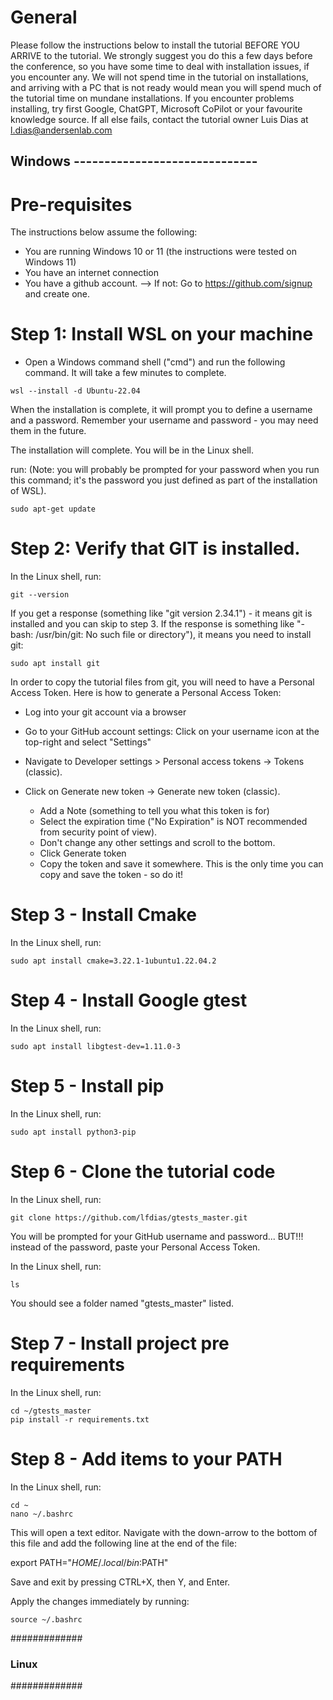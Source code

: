 # General
Please follow the instructions below to install the tutorial BEFORE YOU ARRIVE to the tutorial. We strongly suggest you do this a few days before the conference, so you have some time to deal with installation issues, if you encounter any. 
We will not spend time in the tutorial on installations, and arriving with a PC that is not ready would mean you will spend much of the tutorial time on mundane installations. 
If you encounter problems installing, try first Google, ChatGPT, Microsoft CoPilot or your favourite knowledge source. If all else fails, contact the tutorial owner Luis Dias  at l.dias@andersenlab.com


## Windows ------------------------------

# Pre-requisites  

The instructions below assume the following:
- You are running Windows 10 or 11 (the instructions were tested on Windows 11)
- You have an internet connection
- You have a github account.
   --> If not: Go to https://github.com/signup and create one.


# Step 1: Install WSL on your machine
- Open a Windows command shell ("cmd") and run the following command. It will take a few minutes to complete. 
```
wsl --install -d Ubuntu-22.04
```

When the installation is complete, it will prompt you to define a username and a password. Remember your username and password - you may need them in the future. 

The installation will complete. You will be in the Linux shell.

run: (Note: you will probably be prompted for your password when you run this command; it's the password you just defined as part of the installation of WSL). 
```
sudo apt-get update
```


# Step 2: Verify that GIT is installed. 
In the Linux shell, run: 
```
git --version
```

If you get a response (something like "git version 2.34.1") - it means git is installed and you can skip to step 3. 
If the response is something like "-bash: /usr/bin/git: No such file or directory"), it means you need to install git: 
```
sudo apt install git
```

In order to copy the tutorial files from git, you will need to have a Personal Access Token. Here is how to generate a Personal Access Token:

- Log into your git account via a browser
- Go to your GitHub account settings: Click on your username icon at the top-right and select "Settings"

- Navigate to Developer settings > Personal access tokens -> Tokens (classic).

- Click on Generate new token -> Generate new token (classic).
  - Add a Note (something to tell you what this token is for)
  - Select the expiration time ("No Expiration" is NOT recommended from security point of view).
  - Don't change any other settings and scroll to the bottom.
  - Click Generate token
  - Copy the token and save it somewhere. This is the only time you can copy and save the token - so do it!


# Step 3 - Install Cmake 
In the Linux shell, run: 
```
sudo apt install cmake=3.22.1-1ubuntu1.22.04.2
```


# Step 4 - Install Google gtest
In the Linux shell, run: 
```
sudo apt install libgtest-dev=1.11.0-3
```

# Step 5 - Install pip
In the Linux shell, run: 
```
sudo apt install python3-pip
```


# Step 6 - Clone the tutorial code
In the Linux shell, run: 
```
git clone https://github.com/lfdias/gtests_master.git
```

You will be prompted for your GitHub username and password... BUT!!! instead of the password, paste your Personal Access Token. 

In the Linux shell, run: 
```
ls
```

You should see a folder named "gtests_master" listed. 



# Step 7 - Install project pre requirements
In the Linux shell, run: 
```
cd ~/gtests_master
pip install -r requirements.txt
```

# Step 8 - Add items to your PATH
In the Linux shell, run: 
```
cd ~
nano ~/.bashrc
```

This will open a text editor. Navigate with the down-arrow to the bottom of this file and add the following line at the end of the file:

export PATH="$HOME/.local/bin:$PATH"

Save and exit by pressing CTRL+X, then Y, and Enter.

Apply the changes immediately by running:

```
source ~/.bashrc
```



#############
### Linux ###
#############


